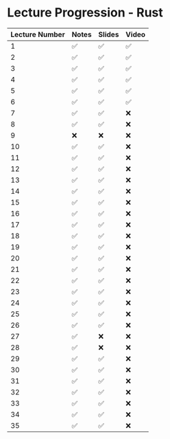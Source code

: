# Lecture Progression - Rust

|Lecture Number| Notes | Slides | Video |
|---|---|---|---|
|  1| ✅ | ✅ | ✅ | 
|  2| ✅ | ✅ | ✅ | 
|  3| ✅ | ✅ | ✅ |
|  4| ✅ | ✅ | ✅ |
|  5| ✅ | ✅ | ✅ |
|  6| ✅ | ✅ | ✅ |
|  7| ✅ | ✅ | ❌ |
|  8| ✅ | ✅ | ❌ |
|  9| ❌ | ❌ | ❌ |
| 10| ✅ | ✅ | ❌ |
| 11| ✅ | ✅ | ❌ |
| 12| ✅ | ✅ | ❌ |
| 13| ✅ | ✅ | ❌ |
| 14| ✅ | ✅ | ❌ |
| 15| ✅ | ✅ | ❌ |
| 16| ✅ | ✅ | ❌ |
| 17| ✅ | ✅ | ❌ |
| 18| ✅ | ✅ | ❌ |
| 19| ✅ | ✅ | ❌ |
| 20| ✅ | ✅ | ❌ |
| 21| ✅ | ✅ | ❌ |
| 22| ✅ | ✅ | ❌ |
| 23| ✅ | ✅ | ❌ |
| 24| ✅ | ✅ | ❌ |
| 25| ✅ | ✅ | ❌ |
| 26| ✅ | ✅ | ❌ |
| 27| ✅ | ❌ | ❌ |
| 28| ✅ | ❌ | ❌ |
| 29| ✅ | ✅ | ❌ |
| 30| ✅ | ✅ | ❌ |
| 31| ✅ | ✅ | ❌ |
| 32| ✅ | ✅ | ❌ |
| 33| ✅ | ✅ | ❌ |
| 34| ✅ | ✅ | ❌ |
| 35| ✅ | ✅ | ❌ |
